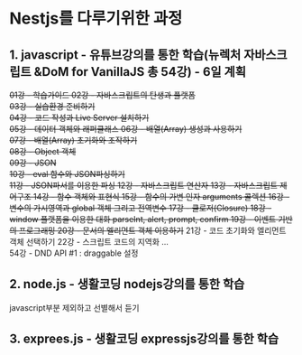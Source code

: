 # Nestjs를 다루기위한 과정
## 1.  javascript - 유튜브강의를 통한 학습(뉴렉처 자바스크립트 &DoM for VanillaJS 총 54강) - 6일 계획

~~01강 - 학습가이드 
02강 - 자바스크립트의 탄생과 플랫폼  
03강 - 실습환경 준비하기  
04강 - 코드 작성과 Live Server 설치하기  
05강 - 데이터 객체와 래퍼클래스
06강 - 배열(Array) 생성과 사용하기  
07강 - 배열(Array) 초기화와 조작하기  
08강 - Object 객체  
09강 - JSON    
10강 - eval 함수와 JSON파싱하기  
11강 - JSON파서를 이용한 파싱
12강 - 자바스크립트 연산자
13강 - 자바스크립트 제어구조
14강 - 함수 객체와 표현식
15강 - 함수의 가변 인자 arguments 콜렉션
16강 - 변수의 가시영역과 global 객체 그리고 전역변수
17강 - 클로저(Closure)
18강 - window 플랫폼을 이용한 대화 parseInt, alert, prompt, confirm
19강 - 이벤트 기반의 프로그래밍
20강 - 문서의 엘리먼트 객체 이용하기~~
21강 - 코드 초기화와 엘리먼트 객체 선택하기
22강 - 스크립트 코드의 지역화
...  
54강 - DND API #1 : draggable 설정  



## 2.  node.js - 생활코딩 nodejs강의를 통한 학습 

javascript부분 제외하고 선별해서 듣기


## 3.  exprees.js - 생활코딩 expressjs강의를 통한 학습
